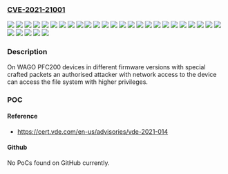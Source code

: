 ### [CVE-2021-21001](https://cve.mitre.org/cgi-bin/cvename.cgi?name=CVE-2021-21001)
![](https://img.shields.io/static/v1?label=Product&message=Series%20Ethernet%20Controller&color=blue)
![](https://img.shields.io/static/v1?label=Product&message=Series%20PFC200%20Controller&color=blue)
![](https://img.shields.io/static/v1?label=Version&message=750-8202%2Fxxx-xxx%20&color=brightgreen)
![](https://img.shields.io/static/v1?label=Version&message=750-8203%2Fxxx-xxx%20&color=brightgreen)
![](https://img.shields.io/static/v1?label=Version&message=750-8204%2Fxxx-xxx%20&color=brightgreen)
![](https://img.shields.io/static/v1?label=Version&message=750-8206%2Fxxx-xxx%20&color=brightgreen)
![](https://img.shields.io/static/v1?label=Version&message=750-8207%2Fxxx-xxx%20&color=brightgreen)
![](https://img.shields.io/static/v1?label=Version&message=750-8208%2Fxxx-xxx%20&color=brightgreen)
![](https://img.shields.io/static/v1?label=Version&message=750-8210%2Fxxx-xxx%20&color=brightgreen)
![](https://img.shields.io/static/v1?label=Version&message=750-8211%2Fxxx-xxx%20&color=brightgreen)
![](https://img.shields.io/static/v1?label=Version&message=750-8212%2Fxxx-xxx%20&color=brightgreen)
![](https://img.shields.io/static/v1?label=Version&message=750-8213%2Fxxx-xxx%20&color=brightgreen)
![](https://img.shields.io/static/v1?label=Version&message=750-8214%2Fxxx-xxx%20&color=brightgreen)
![](https://img.shields.io/static/v1?label=Version&message=750-8216%2Fxxx-xxx%20&color=brightgreen)
![](https://img.shields.io/static/v1?label=Version&message=750-8217%2Fxxx-xxx%20&color=brightgreen)
![](https://img.shields.io/static/v1?label=Version&message=750-823%20&color=brightgreen)
![](https://img.shields.io/static/v1?label=Version&message=750-829%20&color=brightgreen)
![](https://img.shields.io/static/v1?label=Version&message=750-831%2F000-00x%20&color=brightgreen)
![](https://img.shields.io/static/v1?label=Version&message=750-832%2F000-00x%20&color=brightgreen)
![](https://img.shields.io/static/v1?label=Version&message=750-852%20&color=brightgreen)
![](https://img.shields.io/static/v1?label=Version&message=750-862%20&color=brightgreen)
![](https://img.shields.io/static/v1?label=Version&message=750-880%2F0xx-xxx%20&color=brightgreen)
![](https://img.shields.io/static/v1?label=Version&message=750-881%20&color=brightgreen)
![](https://img.shields.io/static/v1?label=Version&message=750-882%20&color=brightgreen)
![](https://img.shields.io/static/v1?label=Version&message=750-885%2F0xx-xxx%20&color=brightgreen)
![](https://img.shields.io/static/v1?label=Version&message=750-889%20&color=brightgreen)
![](https://img.shields.io/static/v1?label=Version&message=750-890%2F0xx-xxx%20&color=brightgreen)
![](https://img.shields.io/static/v1?label=Version&message=750-891%20&color=brightgreen)
![](https://img.shields.io/static/v1?label=Version&message=750-893%20&color=brightgreen)
![](https://img.shields.io/static/v1?label=Vulnerability&message=CWE-22%20Improper%20Limitation%20of%20a%20Pathname%20to%20a%20Restricted%20Directory%20('Path%20Traversal')&color=brightgreen)

### Description

On WAGO PFC200 devices in different firmware versions with special crafted packets an authorised attacker with network access to the device can access the file system with higher privileges.

### POC

#### Reference
- https://cert.vde.com/en-us/advisories/vde-2021-014

#### Github
No PoCs found on GitHub currently.

